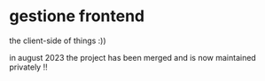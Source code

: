 # gestione frontend

the client-side of things :))


in august 2023 the project has been merged and is now maintained privately !!
